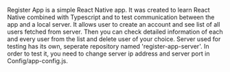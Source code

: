 Register App is a simple React Native app.
It was created to learn React Native combined with Typescript and to test communication between the app and a local server.
It allows user to create an account and see list of all users fetched from server.
Then you can check detailed information of each and every user from the list and delete user of your choice.
Server used for testing has its own, seperate repository named 'register-app-server'.
In order to test it, you need to change server ip address and  server port in Config/app-config.js.
